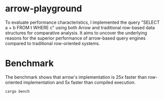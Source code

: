 # arrow-playground

To evaluate performance characteristics, I implemented the query "SELECT a + b FROM t WHERE c" using both Arrow and
traditional row-based data structures for comparative analysis.
It aims to uncover the underlying reasons for the superior performance of arrow-based query engines compared to
traditional row-oriented systems.

# Benchmark

The benchmark shows that arrow's implementation is 25x faster than row-oriented implementation and 5x faster than compiled execution.

```bash
cargo bench
```
